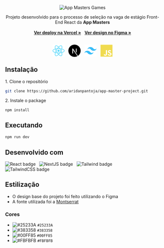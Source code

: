 <p align="center">
  <img src="https://github.com/aridanpantoja/app-masters-project/assets/70522543/5d2fd3bb-ef13-4efe-b93b-74e701086124" alt="App Masters Games" width="600">
</p>

<p align="center">
  Projeto desenvolvido para o processo de seleção na vaga de estágio Front-End React da <strong>App Masters</strong>
  <br>
  <br>
  <a href="https://alura-masters-project.vercel.app"><strong>Ver deploy na Vercel »</strong></a>
  &nbsp;
  <a href="https://www.figma.com/file/QHLq8sa3waBtj4tN451jHK/App-Masters?type=design&node-id=0%3A1&mode=design&t=vTF83qX1rScfu4D8-1"><strong>Ver design no Figma »</strong></a>
  <br>
  <br>
</p>

<div align="center" style="display: inline_block">
  <img align="center" alt="tech-react" width="40" src="https://raw.githubusercontent.com/devicons/devicon/master/icons/react/react-original.svg">
  &nbsp;
  <img align="center" alt="tech-nextjs" width="40" src="https://raw.githubusercontent.com/devicons/devicon/master/icons/nextjs/nextjs-original.svg">
  &nbsp;
  <img align="center" alt="tech-tailwind" width="40" src="https://raw.githubusercontent.com/devicons/devicon/master/icons/tailwindcss/tailwindcss-plain.svg">
  &nbsp;
  <img align="center" alt="tech-javascript" width="40" src="https://raw.githubusercontent.com/devicons/devicon/master/icons/javascript/javascript-plain.svg">
</div>

<h2>Instalação</h2>
<p>1. Clone o repositório</p>

```bash
git clone https://github.com/aridanpantoja/app-master-project.git
```

<p>2. Instale o package</p>

```bash
npm install
```

<h2>Executando</h2>

```bash
npm run dev
```

<h2>Desenvolvido com</h2>

<div style="display: inline_block">
  <img src="https://img.shields.io/badge/React-20232A?style=for-the-badge&logo=react&logoColor=61DAFB" alt="React badge"/>
  &nbsp;
  <img src="https://img.shields.io/badge/next.js-000000?style=for-the-badge&logo=nextdotjs&logoColor=white" alt="NextJS badge"/>
  &nbsp;
  <img src="https://img.shields.io/badge/Tailwind_CSS-3490DC?style=for-the-badge&logo=tailwind-css&logoColor=white" alt="Tailwind badge"/>
   &nbsp;
  <img src="https://img.shields.io/badge/JavaScript-323330?style=for-the-badge&logo=javascript&logoColor=F7DF1E" alt="TailwindCSS badge"/>
</div>

<h2>Estilização</h2>

- O design base do projeto foi feito utilizando o Figma
- A fonte utilizada foi a [Montserrat](https://fonts.google.com/specimen/Montserrat)

<h3>Cores</h3>

- ![#25233A](https://placehold.co/15x15/25233A/25233A.png) `#25233A`
- ![#383358](https://placehold.co/15x15/383358/383358.png) `#383358`
- ![#00FF85](https://placehold.co/15x15/00FF85/00FF85.png) `#00FF85`
- ![#FBFBFB](https://placehold.co/15x15/FBFBFB/FBFBFB.png) `#FBFBFB`